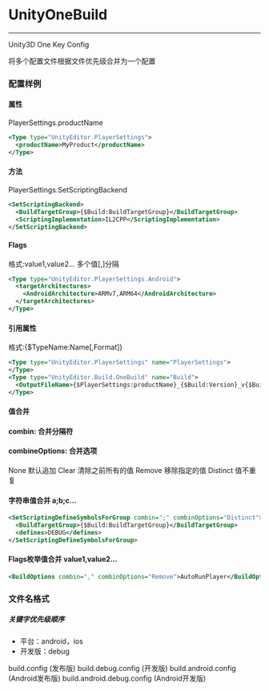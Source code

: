 ﻿# UnityOneBuild
---
Unity3D One Key Config

将多个配置文件根据文件优先级合并为一个配置



### 配置样例

#### 属性
PlayerSettings.productName
``` xml
<Type type="UnityEditor.PlayerSettings">
  <productName>MyProduct</productName>
</Type>
```
  
#### 方法
PlayerSettings.SetScriptingBackend
``` xml
<SetScriptingBackend>
  <BuildTargetGroup>{$Build:BuildTargetGroup}</BuildTargetGroup>
  <ScriptingImplementation>IL2CPP</ScriptingImplementation>
</SetScriptingBackend>
```

#### Flags
格式:value1,value2... 多个值[,]分隔
``` xml
<Type type="UnityEditor.PlayerSettings.Android">
  <targetArchitectures>
    <AndroidArchitecture>ARMv7,ARM64</AndroidArchitecture>
  </targetArchitectures>
</Type>
``` 

#### 引用属性
格式:{$TypeName:Name[,Format]}

``` xml
<Type type="UnityEditor.PlayerSettings" name="PlayerSettings">
</Type>
<Type type="UnityEditor.Build.OneBuild" name="Build">
  <OutputFileName>{$PlayerSettings:productName}_{$Build:Version}_v{$Build:VersionCode}.apk</OutputFileName>
</Type>
```

#### 值合并
#### combin: 合并分隔符
#### combineOptions: 合并选项 

None 默认追加
Clear 清除之前所有的值
Remove 移除指定的值
Distinct 值不重复


#### 字符串值合并 a;b;c...
``` xml
<SetScriptingDefineSymbolsForGroup combin=";" combinOptions="Distinct">
  <BuildTargetGroup>{$Build:BuildTargetGroup}</BuildTargetGroup>
  <defines>DEBUG</defines>
</SetScriptingDefineSymbolsForGroup>
```

#### Flags枚举值合并 value1,value2...
``` xml
<BuildOptions combin="," combinOptions="Remove">AutoRunPlayer</BuildOptions>
```

### 文件名格式
##### 关键字优先级顺序
* 平台：android，ios
* 开发版：debug

build.config (发布版)
build.debug.config (开发版)
build.android.config (Android发布版)
build.android.debug.config (Android开发版)
